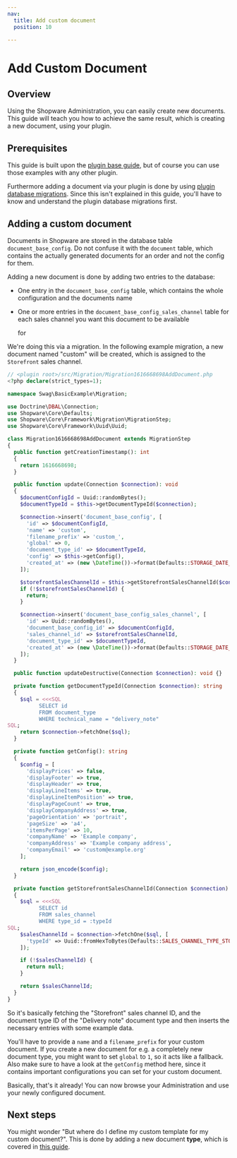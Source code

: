 ```yaml
---
nav:
  title: Add custom document
  position: 10

---
```


# Add Custom Document

## Overview

Using the Shopware Administration, you can easily create new documents. This guide will teach you how to achieve the same result, which is creating a new document, using your plugin.

## Prerequisites

This guide is built upon the [plugin base guide](../../plugin-base-guide), but of course you can use those examples with any other plugin.

Furthermore adding a document via your plugin is done by using [plugin database migrations](../../plugin-fundamentals/database-migrations). Since this isn't explained in this guide, you'll have to know and understand the plugin database migrations first.

## Adding a custom document

Documents in Shopware are stored in the database table `document_base_config`. Do not confuse it with the `document` table, which contains the actually generated documents for an order and not the config for them.

Adding a new document is done by adding two entries to the database:

* One entry in the `document_base_config` table, which contains the whole configuration and the documents name
* One or more entries in the `document_base_config_sales_channel` table for each sales channel you want this document to be available

  for

We're doing this via a migration. In the following example migration, a new document named "custom" will be created, which is assigned to the `Storefront` sales channel.

```php
// <plugin root>/src/Migration/Migration1616668698AddDocument.php
<?php declare(strict_types=1);

namespace Swag\BasicExample\Migration;

use Doctrine\DBAL\Connection;
use Shopware\Core\Defaults;
use Shopware\Core\Framework\Migration\MigrationStep;
use Shopware\Core\Framework\Uuid\Uuid;

class Migration1616668698AddDocument extends MigrationStep
{
  public function getCreationTimestamp(): int
  {
    return 1616668698;
  }

  public function update(Connection $connection): void
  {
    $documentConfigId = Uuid::randomBytes();
    $documentTypeId = $this->getDocumentTypeId($connection);

    $connection->insert('document_base_config', [
      'id' => $documentConfigId,
      'name' => 'custom',
      'filename_prefix' => 'custom_',
      'global' => 0,
      'document_type_id' => $documentTypeId,
      'config' => $this->getConfig(),
      'created_at' => (new \DateTime())->format(Defaults::STORAGE_DATE_TIME_FORMAT)
    ]);

    $storefrontSalesChannelId = $this->getStorefrontSalesChannelId($connection);
    if (!$storefrontSalesChannelId) {
      return;
    }

    $connection->insert('document_base_config_sales_channel', [
      'id' => Uuid::randomBytes(),
      'document_base_config_id' => $documentConfigId,
      'sales_channel_id' => $storefrontSalesChannelId,
      'document_type_id' => $documentTypeId,
      'created_at' => (new \DateTime())->format(Defaults::STORAGE_DATE_TIME_FORMAT)
    ]);
  }

  public function updateDestructive(Connection $connection): void {}

  private function getDocumentTypeId(Connection $connection): string
  {
    $sql = <<<SQL
          SELECT id
          FROM document_type
          WHERE technical_name = "delivery_note"
SQL;
    return $connection->fetchOne($sql);
  }

  private function getConfig(): string
  {
    $config = [
      'displayPrices' => false,
      'displayFooter' => true,
      'displayHeader' => true,
      'displayLineItems' => true,
      'displayLineItemPosition' => true,
      'displayPageCount' => true,
      'displayCompanyAddress' => true,
      'pageOrientation' => 'portrait',
      'pageSize' => 'a4',
      'itemsPerPage' => 10,
      'companyName' => 'Example company',
      'companyAddress' => 'Example company address',
      'companyEmail' => 'custom@example.org'
    ];

    return json_encode($config);
  }

  private function getStorefrontSalesChannelId(Connection $connection): ?string
  {
    $sql = <<<SQL
          SELECT id
          FROM sales_channel
          WHERE type_id = :typeId
SQL;
    $salesChannelId = $connection->fetchOne($sql, [
      'typeId' => Uuid::fromHexToBytes(Defaults::SALES_CHANNEL_TYPE_STOREFRONT)
    ]);

    if (!$salesChannelId) {
      return null;
    }

    return $salesChannelId;
  }
}
```

So it's basically fetching the "Storefront" sales channel ID, and the document type ID of the "Delivery note" document type and then inserts the necessary entries with some example data.

You'll have to provide a `name` and a `filename_prefix` for your custom document. If you create a new document for e.g. a completely new document type, you might want to set `global` to `1`, so it acts like a fallback. Also make sure to have a look at the `getConfig` method here, since it contains important configurations you can set for your custom document.

Basically, that's it already! You can now browse your Administration and use your newly configured document.

## Next steps

You might wonder "But where do I define my custom template for my custom document?". This is done by adding a new document **type**, which is covered in [this guide](add-custom-document-type).
